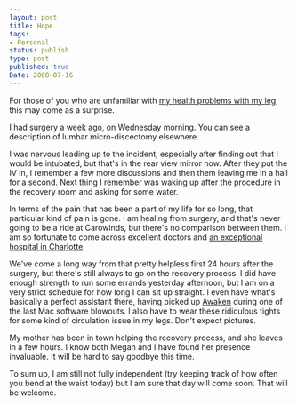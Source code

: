 ```yaml
---
layout: post
title: Hope
tags:
- Personal
status: publish
type: post
published: true
Date: 2008-07-16
---
```


For those of you who are unfamiliar with [my health problems with my leg](../2008-03-22-the-boring-one-about-my-leg), this may come as a surprise.


I had surgery a week ago, on Wednesday morning.  You can see a description of lumbar micro-discectomy elsewhere.


I was nervous leading up to the incident, especially after finding out that I would be intubated, but that's in the rear view mirror now.  After they put the IV in, I remember a few more discussions and then them leaving me in a hall for a second.  Next thing I remember was waking up after the procedure in the recovery room and asking for some water.


In terms of the pain that has been a part of my life for so long, that particular kind of pain is gone.  I am healing from surgery, and that's never going to be a ride at Carowinds, but there's no comparison between them.  I am so fortunate to come across excellent doctors and [an exceptional hospital in Charlotte](http://www.presbyterian.org/).


We've come a long way from that pretty helpless first 24 hours after the surgery, but there's still always to go on the recovery process.  I did have enough strength to run some errands yesterday afternoon, but I am on a very strict schedule for how long I can sit up straight.  I even have what's basically a perfect assistant there, having picked up [Awaken](http://www.embraceware.com/software/awaken/) during one of the last Mac software blowouts.  I also have to wear these ridiculous tights for some kind of circulation issue in my legs.  Don't expect pictures.

My mother has been in town helping the recovery process, and she leaves in a few hours.  I know both Megan and I have found her presence invaluable.  It will be hard to say goodbye this time.

To sum up, I am still not fully independent (try keeping track of how often you bend at the waist today) but I am sure that day will come soon.  That will be welcome.
